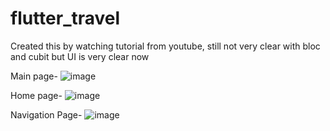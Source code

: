 # flutter_travel

Created this by watching tutorial from youtube, still not very clear with bloc and cubit but UI is very clear now 

Main page-
![image](https://github.com/Vasugupta13/TravelApp/assets/98811369/af5456d4-05f2-420c-b56f-49cb154a57d0)

Home page-
![image](https://github.com/Vasugupta13/TravelApp/assets/98811369/f028aee5-1cca-4d57-94e5-39c7e010f86c)

Navigation Page-
![image](https://github.com/Vasugupta13/TravelApp/assets/98811369/b716c5ef-f32a-4464-b66d-bf4a6e9df516)
